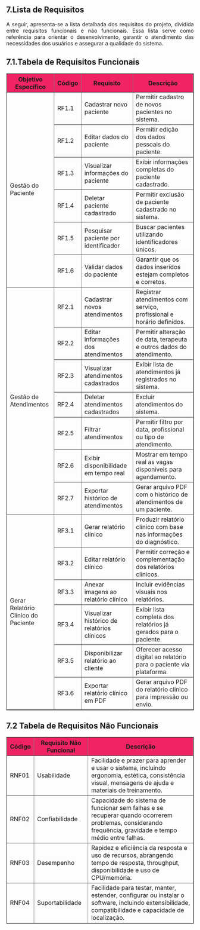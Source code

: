 ## **7.Lista de Requisitos**

<p style="text-align: justify;">A seguir, apresenta-se a lista detalhada dos requisitos do projeto, dividida entre requisitos funcionais e não funcionais. Essa lista serve como referência para orientar o desenvolvimento, garantir o atendimento das necessidades dos usuários e assegurar a qualidade do sistema.</p>

## **7.1.Tabela de Requisitos Funcionais**

<table border="1">
  <thead style="background-color: #F02464;">
    <tr>
      <th><strong>Objetivo Específico</strong></th>
      <th><strong>Código</strong></th>
      <th><strong>Requisito</strong></th>
      <th><strong>Descrição</strong></th>
    </tr>
  </thead>
  <tbody>
    <!-- Gestão do Paciente -->
    <tr>
      <td rowspan="6">Gestão do Paciente</td>
      <td>RF1.1</td>
      <td>Cadastrar novo paciente</td>
      <td>Permitir cadastro de novos pacientes no sistema.</td>
    </tr>
    <tr>
      <td>RF1.2</td>
      <td>Editar dados do paciente</td>
      <td>Permitir edição dos dados pessoais do paciente.</td>
    </tr>
    <tr>
      <td>RF1.3</td>
      <td>Visualizar informações do paciente</td>
      <td>Exibir informações completas do paciente cadastrado.</td>
    </tr>
    <tr>
      <td>RF1.4</td>
      <td>Deletar paciente cadastrado</td>
      <td>Permitir exclusão de paciente cadastrado no sistema.</td>
    </tr>
    <tr>
      <td>RF1.5</td>
      <td>Pesquisar paciente por identificador</td>
      <td>Buscar pacientes utilizando identificadores únicos.</td>
    </tr>
    <tr>
      <td>RF1.6</td>
      <td>Validar dados do paciente</td>
      <td>Garantir que os dados inseridos estejam completos e corretos.</td>
    </tr>
    <!-- Gestão de Atendimentos -->
    <tr>
      <td rowspan="7">Gestão de Atendimentos</td>
      <td>RF2.1</td>
      <td>Cadastrar novos atendimentos</td>
      <td>Registrar atendimentos com serviço, profissional e horário definidos.</td>
    </tr>
    <tr>
      <td>RF2.2</td>
      <td>Editar informações dos atendimentos</td>
      <td>Permitir alteração de data, terapeuta e outros dados do atendimento.</td>
    </tr>
    <tr>
      <td>RF2.3</td>
      <td>Visualizar atendimentos cadastrados</td>
      <td>Exibir lista de atendimentos já registrados no sistema.</td>
    </tr>
    <tr>
      <td>RF2.4</td>
      <td>Deletar atendimentos cadastrados</td>
      <td>Excluir atendimentos do sistema.</td>
    </tr>
    <tr>
      <td>RF2.5</td>
      <td>Filtrar atendimentos</td>
      <td>Permitir filtro por data, profissional ou tipo de atendimento.</td>
    </tr>
    <tr>
      <td>RF2.6</td>
      <td>Exibir disponibilidade em tempo real</td>
      <td>Mostrar em tempo real as vagas disponíveis para agendamento.</td>
    </tr>
    <tr>
      <td>RF2.7</td>
      <td>Exportar histórico de atendimentos</td>
      <td>Gerar arquivo PDF com o histórico de atendimentos de um paciente.</td>
    </tr>
    <!-- Relatório Clínico do Paciente -->
    <tr>
      <td rowspan="6">Gerar Relatório Clínico do Paciente</td>
      <td>RF3.1</td>
      <td>Gerar relatório clínico</td>
      <td>Produzir relatório clínico com base nas informações do diagnóstico.</td>
    </tr>
    <tr>
      <td>RF3.2</td>
      <td>Editar relatório clínico</td>
      <td>Permitir correção e complementação dos relatórios clínicos.</td>
    </tr>
    <tr>
      <td>RF3.3</td>
      <td>Anexar imagens ao relatório clínico</td>
      <td>Incluir evidências visuais nos relatórios.</td>
    </tr>
    <tr>
      <td>RF3.4</td>
      <td>Visualizar histórico de relatórios clínicos</td>
      <td>Exibir lista completa dos relatórios já gerados para o paciente.</td>
    </tr>
    <tr>
      <td>RF3.5</td>
      <td>Disponibilizar relatório ao cliente</td>
      <td>Oferecer acesso digital ao relatório para o paciente via plataforma.</td>
    </tr>
    <tr>
      <td>RF3.6</td>
      <td>Exportar relatório clínico em PDF</td>
      <td>Gerar arquivo PDF do relatório clínico para impressão ou envio.</td>
    </tr>
  </tbody>
</table>

## **7.2 Tabela de Requisitos Não Funcionais**

<table border="1">
  <thead style="background-color: #F02464;">
    <tr>
      <th><strong>Código</strong></th>
      <th><strong>Requisito Não Funcional</strong></th>
      <th><strong>Descrição</strong></th>
    </tr>
  </thead>
  <tbody>
    <tr>
      <td>RNF01</td>
      <td>Usabilidade</td>
      <td>Facilidade e prazer para aprender e usar o sistema, incluindo ergonomia, estética, consistência visual, mensagens de ajuda e materiais de treinamento.</td>
    </tr>
    <tr>
      <td>RNF02</td>
      <td>Confiabilidade</td>
      <td>Capacidade do sistema de funcionar sem falhas e se recuperar quando ocorrerem problemas, considerando frequência, gravidade e tempo médio entre falhas.</td>
    </tr>
    <tr>
      <td>RNF03</td>
      <td>Desempenho</td>
      <td>Rapidez e eficiência da resposta e uso de recursos, abrangendo tempo de resposta, throughput, disponibilidade e uso de CPU/memória.</td>
    </tr>
    <tr>
      <td>RNF04</td>
      <td>Suportabilidade</td>
      <td>Facilidade para testar, manter, estender, configurar ou instalar o software, incluindo extensibilidade, compatibilidade e capacidade de localização.</td>
    </tr>
  </tbody>
</table>
